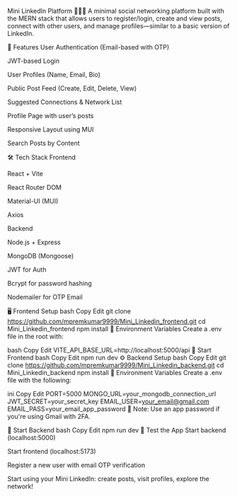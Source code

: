 Mini LinkedIn Platform 🧑‍💼🌐
A minimal social networking platform built with the MERN stack that allows users to register/login, create and view posts, connect with other users, and manage profiles—similar to a basic version of LinkedIn.


📌 Features
User Authentication (Email-based with OTP)

JWT-based Login

User Profiles (Name, Email, Bio)

Public Post Feed (Create, Edit, Delete, View)

Suggested Connections & Network List

Profile Page with user’s posts

Responsive Layout using MUI

Search Posts by Content

🛠 Tech Stack
Frontend

React + Vite

React Router DOM

Material-UI (MUI)

Axios

Backend

Node.js + Express

MongoDB (Mongoose)

JWT for Auth

Bcrypt for password hashing

Nodemailer for OTP Email

🖥️ Frontend Setup
bash
Copy
Edit
git clone https://github.com/mpremkumar9999/Mini_Linkedin_frontend.git
cd Mini_Linkedin_frontend
npm install
🔧 Environment Variables
Create a .env file in the root with:

bash
Copy
Edit
VITE_API_BASE_URL=http://localhost:5000/api
🚀 Start Frontend
bash
Copy
Edit
npm run dev
⚙️ Backend Setup
bash
Copy
Edit
git clone https://github.com/mpremkumar9999/Mini_Linkedin_backend.git
cd Mini_Linkedin_backend
npm install
🔧 Environment Variables
Create a .env file with the following:

ini
Copy
Edit
PORT=5000
MONGO_URL=your_mongodb_connection_url
JWT_SECRET=your_secret_key
EMAIL_USER=your_email@gmail.com
EMAIL_PASS=your_email_app_password
📧 Note: Use an app password if you're using Gmail with 2FA.

🚀 Start Backend
bash
Copy
Edit
npm run dev
🧪 Test the App
Start backend (localhost:5000)

Start frontend (localhost:5173)

Register a new user with email OTP verification

Start using your Mini LinkedIn: create posts, visit profiles, explore the network!

